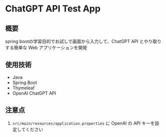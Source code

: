 # ChatGPT API Test App

## 概要  
spring bootの学習目的でお試しで画面から入力して、ChatGPT API とやり取りする簡単な Web アプリケーションを開発

## 使用技術  
- Java
- Spring Boot
- Thymeleaf
- OpenAI ChatGPT API

## 注意点  
1. `src/main/resources/application.properties` に OpenAI の API キーを設定してください
